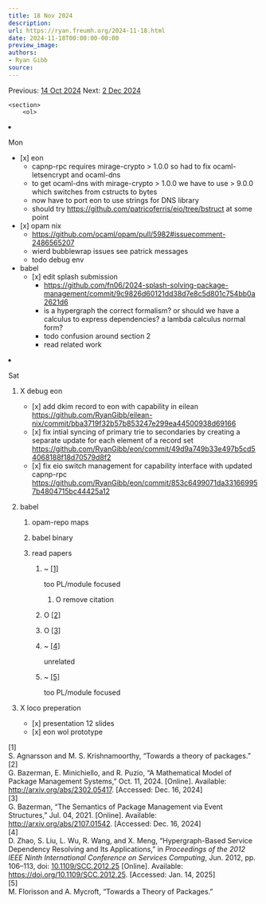 ```yaml
---
title: 18 Nov 2024
description:
url: https://ryan.freumh.org/2024-11-18.html
date: 2024-11-18T00:00:00-00:00
preview_image:
authors:
- Ryan Gibb
source:
---
```


<article>
    <div class="container">
        <span>  Previous: <a href="https://ryan.freumh.org/2024-10-14.html">14 Oct 2024</a>  </span>
        <span>  Next: <a href="https://ryan.freumh.org/2024-12-02.html"> 2 Dec 2024</a>  </span>
    </div>
    
    <section>
        <ol>
<li><p><span>Mon</span></p>
<ul>
<li>[x] eon
<ul>
<li>capnp-rpc requires mirage-crypto &gt; 1.0.0 so had to fix
ocaml-letsencrypt and ocaml-dns</li>
<li>to get ocaml-dns with mirage-crypto &gt; 1.0.0 we have to use &gt;
9.0.0 which switches from cstructs to bytes</li>
<li>now have to port eon to use strings for DNS library</li>
<li>should try <a href="https://github.com/patricoferris/eio/tree/bstruct">https://github.com/patricoferris/eio/tree/bstruct</a>
at some point</li>
</ul></li>
<li>[x] opam nix
<ul>
<li><a href="https://github.com/ocaml/opam/pull/5982#issuecomment-2486565207">https://github.com/ocaml/opam/pull/5982#issuecomment-2486565207</a></li>
<li>wierd bubblewrap issues see patrick messages</li>
<li>todo debug env</li>
</ul></li>
<li>babel
<ul>
<li>[x] edit splash submission
<ul>
<li><a href="https://github.com/fn06/2024-splash-solving-package-management/commit/9c9826d60121dd38d7e8c5d801c754bb0a2621d6">https://github.com/fn06/2024-splash-solving-package-management/commit/9c9826d60121dd38d7e8c5d801c754bb0a2621d6</a></li>
<li>is a hypergraph the correct formalism? or should we have a calculus
to express dependencies? a lambda calculus normal form?</li>
<li>todo confusion around section 2</li>
<li>read related work</li>
</ul></li>
</ul></li>
</ul></li>
<li><p><span>Sat</span></p>
<ol>
<li><p><span><span class="done DONE">X</span> debug
eon</span></p>
<ul>
<li>[x] add dkim record to eon with capability in eilean <a href="https://github.com/RyanGibb/eilean-nix/commit/bba3719f32b57b853247e299ea44500938d69166">https://github.com/RyanGibb/eilean-nix/commit/bba3719f32b57b853247e299ea44500938d69166</a></li>
<li>[x] fix intial syncing of primary trie to secondaries by creating a
separate update for each element of a record set <a href="https://github.com/RyanGibb/eon/commit/49d9a749b33e497b5cd54068188f18d70579d8f2">https://github.com/RyanGibb/eon/commit/49d9a749b33e497b5cd54068188f18d70579d8f2</a></li>
<li>[x] fix eio switch management for capability interface with updated
capnp-rpc <a href="https://github.com/RyanGibb/eon/commit/853c6499071da331669957b4804715bc44425a12">https://github.com/RyanGibb/eon/commit/853c6499071da331669957b4804715bc44425a12</a></li>
</ul></li>
<li><p><span>babel</span></p>
<ol>
<li><p><span>opam-repo maps</span></p></li>
<li><p><span>babel binary</span></p></li>
<li><p><span>read papers</span></p>
<ol>
<li><p><span><span class="done KILL">~</span> <span class="citation" data-cites="agnarssonTheoryPackages"><a href="https://ryan.freumh.org/atom.xml#ref-agnarssonTheoryPackages" role="doc-biblioref">[1]</a></span></span></p>
<p><span>too PL/module focused</span></p>
<ol>
<li><p><span><span class="todo TODO">O</span> remove
citation</span></p></li>
</ol></li>
<li><p><span><span class="todo TODO">O</span> <span class="citation" data-cites="bazermanMathematicalModelPackage2024"><a href="https://ryan.freumh.org/atom.xml#ref-bazermanMathematicalModelPackage2024" role="doc-biblioref">[2]</a></span></span></p></li>
<li><p><span><span class="todo TODO">O</span> <span class="citation" data-cites="bazermanSemanticsPackageManagement2021"><a href="https://ryan.freumh.org/atom.xml#ref-bazermanSemanticsPackageManagement2021" role="doc-biblioref">[3]</a></span></span></p></li>
<li><p><span><span class="done KILL">~</span> <span class="citation" data-cites="zhaoHypergraphBasedServiceDependency2012"><a href="https://ryan.freumh.org/atom.xml#ref-zhaoHypergraphBasedServiceDependency2012" role="doc-biblioref">[4]</a></span></span></p>
<p><span>unrelated</span></p></li>
<li><p><span><span class="done KILL">~</span> <span class="citation" data-cites="florissonTheoryPackages"><a href="https://ryan.freumh.org/atom.xml#ref-florissonTheoryPackages" role="doc-biblioref">[5]</a></span></span></p>
<p><span>too PL/module focused</span></p></li>
</ol></li>
</ol></li>
<li><p><span><span class="done DONE">X</span> loco
preperation</span></p>
<ul>
<li>[x] presentation 12 slides</li>
<li>[x] eon wol prototype</li>
</ul></li>
</ol></li>
</ol>
<div class="references csl-bib-body" data-entry-spacing="0" role="list">
<div class="csl-entry" role="listitem">
<span><div class="csl-left-margin">[1] </div><div class="csl-right-inline">S. Agnarsson and M. S. Krishnamoorthy,
<span>“Towards a theory of packages.”</span> </div></span>
</div>
<div class="csl-entry" role="listitem">
<span><div class="csl-left-margin">[2] </div><div class="csl-right-inline">G. Bazerman, E. Minichiello, and R. Puzio,
<span>“A <span>Mathematical Model</span> of <span>Package Management
Systems</span>,”</span> Oct. 11, 2024. [Online]. Available: <a href="http://arxiv.org/abs/2302.05417">http://arxiv.org/abs/2302.05417</a>.
[Accessed: Dec. 16, 2024]</div></span>
</div>
<div class="csl-entry" role="listitem">
<span><div class="csl-left-margin">[3] </div><div class="csl-right-inline">G. Bazerman, <span>“The <span>Semantics</span>
of <span>Package Management</span> via <span>Event
Structures</span>,”</span> Jul. 04, 2021. [Online]. Available: <a href="http://arxiv.org/abs/2107.01542">http://arxiv.org/abs/2107.01542</a>.
[Accessed: Dec. 16, 2024]</div></span>
</div>
<div class="csl-entry" role="listitem">
<span><div class="csl-left-margin">[4] </div><div class="csl-right-inline">D. Zhao, S. Liu, L. Wu, R. Wang, and X. Meng,
<span>“Hypergraph-<span>Based Service Dependency Resolving</span> and
<span>Its Applications</span>,”</span> in <em>Proceedings of the 2012
<span>IEEE Ninth International Conference</span> on <span>Services
Computing</span></em>, Jun. 2012, pp. 106–113, doi: <a href="https://doi.org/10.1109/SCC.2012.25">10.1109/SCC.2012.25</a>
[Online]. Available: <a href="https://doi.org/10.1109/SCC.2012.25">https://doi.org/10.1109/SCC.2012.25</a>.
[Accessed: Jan. 14, 2025]</div></span>
</div>
<div class="csl-entry" role="listitem">
<span><div class="csl-left-margin">[5] </div><div class="csl-right-inline">M. Florisson and A. Mycroft, <span>“Towards a
<span>Theory</span> of <span>Packages</span>.”</span> </div></span>
</div>
</div>
    </section>
</article>

